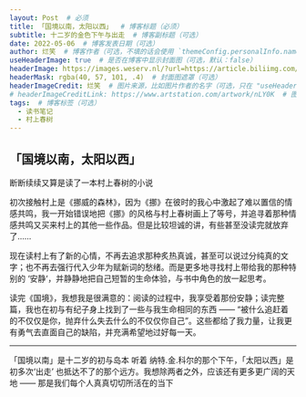 ```yaml
---
layout: Post  # 必须
title: 「国境以南，太阳以西」  # 博客标题（必须）
subtitle: 十二岁的金色下午与出走  # 博客副标题（可选）
date: 2022-05-06  # 博客发表日期（可选）
author: 烂笑  # 博客作者（可选，不填的话会使用 `themeConfig.personalInfo.name`）
useHeaderImage: true  # 是否在博客中显示封面图（可选，默认：false）
headerImage: https://images.weserv.nl/?url=https://article.biliimg.com/bfs/article/959c558d6b8de50a460247f6524fcc617893520f.jpg  # 博客封面图（必须，即使上一项选了 false，因为图片也需要在首页显示）
headerMask: rgba(40, 57, 101, .4)  # 封面图遮罩（可选）
headerImageCredit: 烂笑  # 图片来源，比如图片作者的名字（可选，只在 "useHeaderImage: true" 时有效）
# headerImageCreditLink: https://www.artstation.com/artwork/nLY0K  # 图片来源的链接（可选，只在 "useHeaderImage: true" 时有效）
tags:  # 博客标签（可选）
  - 读书笔记
  - 村上春树
---
```

## 「国境以南，太阳以西」
断断续续又算是读了一本村上春树的小说

初次接触村上是《挪威的森林》，因为《挪》在彼时的我心中激起了难以置信的情感共鸣，我一开始错误地把《挪》的风格与村上春树画上了等号，并追寻着那种情感共鸣又买来村上的其他一些作品。但是比较坦诚的讲，有些甚至没读完就放弃了……

现在读村上有了新的心情，不再去追求那种炙热真诚，甚至可以说过分纯真的文字；也不再去强行代入少年为赋新词的愁绪。而是更多地寻找村上带给我的那种特别的 ‘安静‘，并静静地把自己短暂的生命体验，与书中角色的放一起思考。

读完《国境》，我想我是很满意的：阅读的过程中，我享受着那份安静；读完整篇，我也在初与有纪子身上找到了一些与我生命相同的东西 —— “被什么追赶着的不仅仅是你，抛弃什么失去什么的不仅仅你自己”。这些都给了我力量，让我更有勇气去直面自己的缺陷，并充满希望地过好每一天。

--------------------------------

「国境以南」是十二岁的初与岛本 听着 纳特.金.科尔的那个下午，「太阳以西」是初多次‘出走’ 也抵达不了的那个远方。我想除两者之外，应该还有更多更广阔的天地 —— 那是我们每个人真真切切所活在的当下